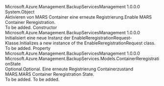 <Type Name="EnableReregistrationRequest" FullName="Microsoft.Azure.Management.BackupServices.Models.EnableReregistrationRequest">
  <TypeSignature Language="C#" Value="public class EnableReregistrationRequest" />
  <TypeSignature Language="ILAsm" Value=".class public auto ansi beforefieldinit EnableReregistrationRequest extends System.Object" />
  <TypeSignature Language="DocId" Value="T:Microsoft.Azure.Management.BackupServices.Models.EnableReregistrationRequest" />
  <TypeSignature Language="VB.NET" Value="Public Class EnableReregistrationRequest" />
  <TypeSignature Language="F#" Value="type EnableReregistrationRequest = class" />
  <AssemblyInfo>
    <AssemblyName>Microsoft.Azure.Management.BackupServicesManagement</AssemblyName>
    <AssemblyVersion>1.0.0.0</AssemblyVersion>
  </AssemblyInfo>
  <Base>
    <BaseTypeName>System.Object</BaseTypeName>
  </Base>
  <Interfaces />
  <Docs>
    <summary>
            <span data-ttu-id="c2601-101">Aktivieren von MARS Container eine erneute Registrierung.</span><span class="sxs-lookup"><span data-stu-id="c2601-101">Enable MARS Container Reregistration.</span></span>
            </summary>
    <remarks>To be added.</remarks>
  </Docs>
  <Members>
    <Member MemberName=".ctor">
      <MemberSignature Language="C#" Value="public EnableReregistrationRequest ();" />
      <MemberSignature Language="ILAsm" Value=".method public hidebysig specialname rtspecialname instance void .ctor() cil managed" />
      <MemberSignature Language="DocId" Value="M:Microsoft.Azure.Management.BackupServices.Models.EnableReregistrationRequest.#ctor" />
      <MemberSignature Language="VB.NET" Value="Public Sub New ()" />
      <MemberType>Constructor</MemberType>
      <AssemblyInfo>
        <AssemblyName>Microsoft.Azure.Management.BackupServicesManagement</AssemblyName>
        <AssemblyVersion>1.0.0.0</AssemblyVersion>
      </AssemblyInfo>
      <Parameters />
      <Docs>
        <summary>
            <span data-ttu-id="c2601-102">Initialisiert eine neue Instanz der EnableReregistrationRequest-Klasse.</span><span class="sxs-lookup"><span data-stu-id="c2601-102">Initializes a new instance of the EnableReregistrationRequest class.</span></span>
            </summary>
        <remarks>To be added.</remarks>
      </Docs>
    </Member>
    <Member MemberName="ContainerReregistrationState">
      <MemberSignature Language="C#" Value="public Microsoft.Azure.Management.BackupServices.Models.ContainerReregistrationState ContainerReregistrationState { get; set; }" />
      <MemberSignature Language="ILAsm" Value=".property instance class Microsoft.Azure.Management.BackupServices.Models.ContainerReregistrationState ContainerReregistrationState" />
      <MemberSignature Language="DocId" Value="P:Microsoft.Azure.Management.BackupServices.Models.EnableReregistrationRequest.ContainerReregistrationState" />
      <MemberSignature Language="VB.NET" Value="Public Property ContainerReregistrationState As ContainerReregistrationState" />
      <MemberSignature Language="F#" Value="member this.ContainerReregistrationState : Microsoft.Azure.Management.BackupServices.Models.ContainerReregistrationState with get, set" Usage="Microsoft.Azure.Management.BackupServices.Models.EnableReregistrationRequest.ContainerReregistrationState" />
      <MemberType>Property</MemberType>
      <AssemblyInfo>
        <AssemblyName>Microsoft.Azure.Management.BackupServicesManagement</AssemblyName>
        <AssemblyVersion>1.0.0.0</AssemblyVersion>
      </AssemblyInfo>
      <ReturnValue>
        <ReturnType>Microsoft.Azure.Management.BackupServices.Models.ContainerReregistrationState</ReturnType>
      </ReturnValue>
      <Docs>
        <summary>
            <span data-ttu-id="c2601-103">Optional.</span><span class="sxs-lookup"><span data-stu-id="c2601-103">Optional.</span></span> <span data-ttu-id="c2601-104">Eine erneute Registrierung Containerzustand MARS.</span><span class="sxs-lookup"><span data-stu-id="c2601-104">MARS Container Reregistration State.</span></span>
            </summary>
        <value>To be added.</value>
        <remarks>To be added.</remarks>
      </Docs>
    </Member>
  </Members>
</Type>
